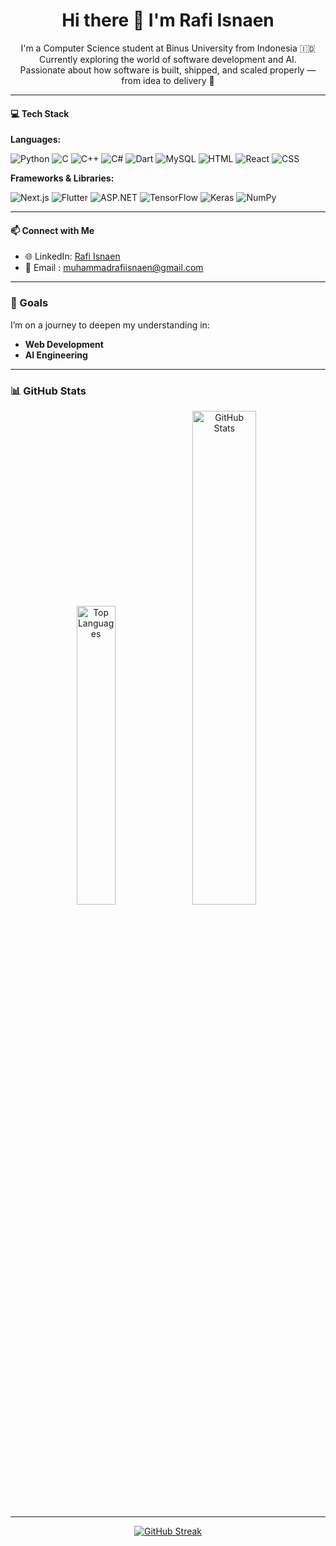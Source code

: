 <h1 align="center">Hi there 👋 I'm Rafi Isnaen</h1>
  <p align="center">
    I'm a Computer Science student at Binus University from Indonesia 🇮🇩<br>
    Currently exploring the world of software development and AI.<br>
    Passionate about how software is built, shipped, and scaled properly — from idea to delivery 🚀
</p>

---

#### 💻 Tech Stack

**Languages:**

![Python](https://img.shields.io/badge/Python-3776AB?style=flat&logo=python&logoColor=white)
![C](https://img.shields.io/badge/C-00599C?style=flat&logo=c&logoColor=white)
![C++](https://img.shields.io/badge/C++-00599C?style=flat&logo=c%2B%2B&logoColor=white)
![C#](https://img.shields.io/badge/C%23-239120?style=flat&logo=c-sharp&logoColor=white)
![Dart](https://img.shields.io/badge/Dart-0175C2?style=flat&logo=dart&logoColor=white)
![MySQL](https://img.shields.io/badge/MySQL-4479A1?style=flat&logo=mysql&logoColor=white)
![HTML](https://img.shields.io/badge/HTML5-E34F26?style=flat&logo=html5&logoColor=white)
![React](https://img.shields.io/badge/React-20232A?style=flat&logo=react&logoColor=61DAFB)
![CSS](https://img.shields.io/badge/CSS-663399?style=flat&logo=react&logoColor=white)

**Frameworks & Libraries:**

![Next.js](https://img.shields.io/badge/Next.js-000000?style=flat&logo=nextdotjs&logoColor=white)
![Flutter](https://img.shields.io/badge/Flutter-02569B?style=flat&logo=flutter&logoColor=white)
![ASP.NET](https://img.shields.io/badge/ASP.NET-512BD4?style=flat&logo=dotnet&logoColor=white)
![TensorFlow](https://img.shields.io/badge/TensorFlow-FF6F00?style=flat&logo=tensorflow&logoColor=white)
![Keras](https://img.shields.io/badge/Keras-D00000?style=flat&logo=keras&logoColor=white)
![NumPy](https://img.shields.io/badge/NumPy-013243?style=flat&logo=numpy&logoColor=white)

---

#### 📫 Connect with Me
- 🌐 LinkedIn: [Rafi Isnaen](https://www.linkedin.com/in/rafiisnaen)
- 📧 Email   : muhammadrafiisnaen@gmail.com

---

### 🎯 Goals

I’m on a journey to deepen my understanding in:
- **Web Development**
- **AI Engineering**

---

### 📊 GitHub Stats

<div align="center">
  <img width="35%" src="https://github-readme-stats.vercel.app/api/top-langs/?username=rafisnaen&layout=compact&theme=radical" alt="Top Languages"/>
  <img width="45%" src="https://github-readme-stats.vercel.app/api?username=rafisnaen&show_icons=true&theme=radical&hide_title=true" alt="GitHub Stats"/>
</div>

---

<p align="center">
  <a href="https://git.io/streak-stats"><img src="https://streak-stats.demolab.com?user=rafisnaen&theme=radical&hide_border=false" alt="GitHub Streak" /></a>
</p>
